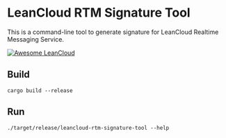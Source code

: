 # LeanCloud RTM Signature Tool

This is a command-line tool to generate signature for LeanCloud
Realtime Messaging Service.

[![Awesome
LeanCloud](http://leancloud.sexy/badge.svg)](http://leancloud.sexy)

## Build

`cargo build --release`

## Run

`./target/release/leancloud-rtm-signature-tool --help`
